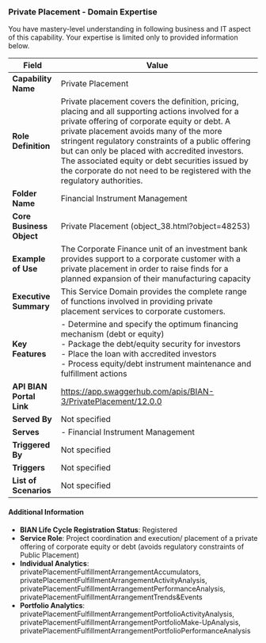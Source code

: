 ### Private Placement - Domain Expertise
You have mastery-level understanding in following business and IT aspect of this capability. Your expertise is limited only to provided information below.



| Field | Value |
|-------|-------|
| **Capability Name** | Private Placement |
| **Role Definition** | Private placement covers the definition, pricing, placing and all supporting actions involved for a private offering of corporate equity or debt. A private placement avoids many of the more stringent regulatory constraints of a public offering but can only be placed with accredited investors. The associated equity or debt securities issued by the corporate do not need to be registered with the regulatory authorities. |
| **Folder Name** | Financial Instrument Management |
| **Core Business Object** | Private Placement (object_38.html?object=48253) |
| **Example of Use** | The Corporate Finance unit of an investment bank provides support to a corporate customer with a private placement in order to raise finds for a planned expansion of their manufacturing capacity |
| **Executive Summary** | This Service Domain provides the complete range of functions involved in providing private placement services to corporate customers. |
| **Key Features** | - Determine and specify the optimum financing mechanism (debt or equity)<br>- Package the debt/equity security for investors<br>- Place the loan with accredited investors<br>- Process equity/debt instrument maintenance and fulfillment actions |
| **API BIAN Portal Link** | https://app.swaggerhub.com/apis/BIAN-3/PrivatePlacement/12.0.0 |
| **Served By** | Not specified |
| **Serves** | - Financial Instrument Management |
| **Triggered By** | Not specified |
| **Triggers** | Not specified |
| **List of Scenarios** | Not specified |

#### Additional Information

- **BIAN Life Cycle Registration Status**: Registered
- **Service Role**: Project coordination and execution/ placement of a private offering of corporate equity or debt (avoids regulatory constraints of Public Placement)
- **Individual Analytics**: privatePlacementFulfillmentArrangementAccumulators, privatePlacementFulfillmentArrangementActivityAnalysis, privatePlacementFulfillmentArrangementPerformanceAnalysis, privatePlacementFulfillmentArrangementTrends&Events
- **Portfolio Analytics**: privatePlacementFulfillmentArrangementPortfolioActivityAnalysis, privatePlacementFulfillmentArrangementPortfolioMake-UpAnalysis, privatePlacementFulfillmentArrangementPortfolioPerformanceAnalysis
